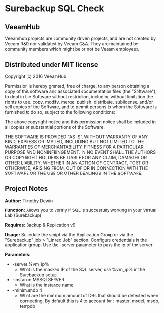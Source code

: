 # Surebackup SQL Check
## VeeamHub
Veeamhub projects are community driven projects, and are not created by Veeam R&D nor validated by Veeam Q&A. They are maintained by community members which might be or not be Veeam employees. 

## Distributed under MIT license
Copyright (c) 2016 VeeamHub

Permission is hereby granted, free of charge, to any person obtaining a copy of this software and associated documentation files (the "Software"), to deal in the Software without restriction, including without limitation the rights to use, copy, modify, merge, publish, distribute, sublicense, and/or sell copies of the Software, and to permit persons to whom the Software is furnished to do so, subject to the following conditions:

The above copyright notice and this permission notice shall be included in all copies or substantial portions of the Software.

THE SOFTWARE IS PROVIDED "AS IS", WITHOUT WARRANTY OF ANY KIND, EXPRESS OR IMPLIED, INCLUDING BUT NOT LIMITED TO THE WARRANTIES OF MERCHANTABILITY, FITNESS FOR A PARTICULAR PURPOSE AND NONINFRINGEMENT. IN NO EVENT SHALL THE AUTHORS OR COPYRIGHT HOLDERS BE LIABLE FOR ANY CLAIM, DAMAGES OR OTHER LIABILITY, WHETHER IN AN ACTION OF CONTRACT, TORT OR OTHERWISE, ARISING FROM, OUT OF OR IN CONNECTION WITH THE SOFTWARE OR THE USE OR OTHER DEALINGS IN THE SOFTWARE.

## Project Notes
**Author:** Timothy Dewin

**Function:** Allows you to verifiy if SQL is succesfully working in your Virtual Lab (Surebackup)

**Requires:** Backup & Replication v9

**Usage:** Schedule the script via the Application Group or via the "Surebackup" job > "Linked Job" section. Configure credentials in the application group. Use the -server parameter to pass the ip of the server

**Parameters:**

* -server %vm_ip%
	* What is the masked IP of the SQL server, use %vm_ip% in the Surebackup setup.
* -instance MSSQLSERVER
	* What is the instance name
* -minimumdb 4
	* What are the minimum amount of DBs that should be detected when connecting.  By default this is 4 to account for : master, model, msdb, tempdb